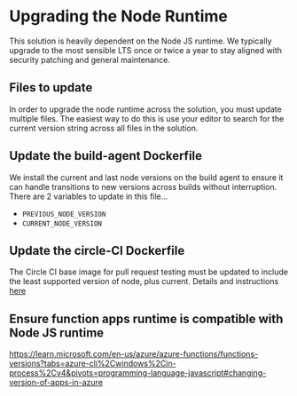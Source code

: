 # Upgrading the Node Runtime

This solution is heavily dependent on the Node JS runtime.
We typically upgrade to the most sensible LTS once or twice a year to stay aligned with security patching and general maintenance.

## Files to update

In order to upgrade the node runtime across the solution, you must update multiple files.
The easiest way to do this is use your editor to search for the current version string across all files in the solution.

## Update the build-agent Dockerfile

We install the current and last node versions on the build agent to ensure it can handle transitions to new versions across builds without interruption.  There are 2 variables to update in this file...
- `PREVIOUS_NODE_VERSION`
- `CURRENT_NODE_VERSION`

## Update the circle-CI Dockerfile

The Circle CI base image for pull request testing must be updated to include the least supported version of node, plus current.  Details and instructions [here](!./../../deploy/docker/circleci-node-multi/README.md)

## Ensure function apps runtime is compatible with Node JS runtime

https://learn.microsoft.com/en-us/azure/azure-functions/functions-versions?tabs=azure-cli%2Cwindows%2Cin-process%2Cv4&pivots=programming-language-javascript#changing-version-of-apps-in-azure
